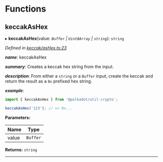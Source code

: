 

# Functions

<a id="keccakashex"></a>

##  keccakAsHex

▸ **keccakAsHex**(value: *`Buffer` | `Uint8Array` | `string`*): `string`

*Defined in [keccak/asHex.ts:23](https://github.com/polkadot-js/common/blob/dd77c3c/packages/util-crypto/src/keccak/asHex.ts#L23)*

*__name__*: keccakAsHex

*__summary__*: Creates a keccak hex string from the input.

*__description__*: From either a `string` or a `Buffer` input, create the keccak and return the result as a `0x` prefixed hex string.

*__example__*:   

```javascript
import { keccakAsHex } from '@polkadot/util-crypto';

keccakAsHex('123'); // => 0x...
```

**Parameters:**

| Name | Type |
| ------ | ------ |
| value | `Buffer` | `Uint8Array` | `string` |

**Returns:** `string`

___

